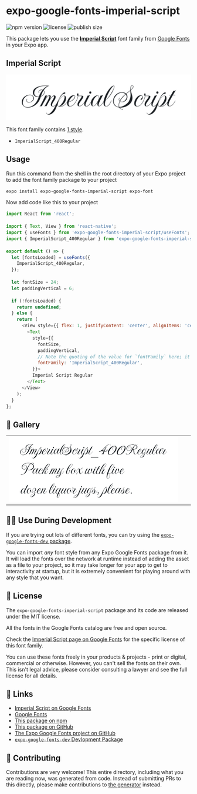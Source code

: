# expo-google-fonts-imperial-script

![npm version](https://flat.badgen.net/npm/v/expo-google-fonts-imperial-script)
![license](https://flat.badgen.net/github/license/expo/google-fonts)
![publish size](https://flat.badgen.net/packagephobia/install/expo-google-fonts-imperial-script)

This package lets you use the [**Imperial Script**](https://fonts.google.com/specimen/Imperial+Script) font family from [Google Fonts](https://fonts.google.com/) in your Expo app.

## Imperial Script

![Imperial Script](./font-family.png)

This font family contains [1 style](#-gallery).

- `ImperialScript_400Regular`

## Usage

Run this command from the shell in the root directory of your Expo project to add the font family package to your project
```sh
expo install expo-google-fonts-imperial-script expo-font
```

Now add code like this to your project
```js
import React from 'react';

import { Text, View } from 'react-native';
import { useFonts } from 'expo-google-fonts-imperial-script/useFonts';
import { ImperialScript_400Regular } from 'expo-google-fonts-imperial-script/400Regular';

export default () => {
  let [fontsLoaded] = useFonts({
    ImperialScript_400Regular,
  });

  let fontSize = 24;
  let paddingVertical = 6;

  if (!fontsLoaded) {
    return undefined;
  } else {
    return (
      <View style={{ flex: 1, justifyContent: 'center', alignItems: 'center' }}>
        <Text
          style={{
            fontSize,
            paddingVertical,
            // Note the quoting of the value for `fontFamily` here; it expects a string!
            fontFamily: 'ImperialScript_400Regular',
          }}>
          Imperial Script Regular
        </Text>
      </View>
    );
  }
};

```

## 🔡 Gallery


||||
|-|-|-|
|![ImperialScript_400Regular](.//400Regular/ImperialScript_400Regular.ttf.png)||||


## 👩‍💻 Use During Development

If you are trying out lots of different fonts, you can try using the [`expo-google-fonts-dev` package](https://github.com/freeboub/google-fonts/tree/master/font-packages/dev#readme).

You can import *any* font style from any Expo Google Fonts package from it. It will load the fonts
over the network at runtime instead of adding the asset as a file to your project, so it may take longer
for your app to get to interactivity at startup, but it is extremely convenient
for playing around with any style that you want.

## 📖 License

The `expo-google-fonts-imperial-script` package and its code are released under the MIT license.

All the fonts in the Google Fonts catalog are free and open source.

Check the [Imperial Script page on Google Fonts](https://fonts.google.com/specimen/Imperial+Script) for the specific license of this font family.

You can use these fonts freely in your products & projects - print or digital, commercial or otherwise. However, you can't sell the fonts on their own. This isn't legal advice, please consider consulting a lawyer and see the full license for all details.

## 🔗 Links

- [Imperial Script on Google Fonts](https://fonts.google.com/specimen/Imperial+Script)
- [Google Fonts](https://fonts.google.com/)
- [This package on npm](https://www.npmjs.com/package/expo-google-fonts-imperial-script)
- [This package on GitHub](https://github.com/freeboub/google-fonts/tree/master/font-packages/imperial-script)
- [The Expo Google Fonts project on GitHub](https://github.com/freeboub/google-fonts)
- [`expo-google-fonts-dev` Devlopment Package](https://github.com/freeboub/google-fonts/tree/master/font-packages/dev)

## 🤝 Contributing

Contributions are very welcome! This entire directory, including what you are reading now, was generated from code. Instead of submitting PRs to this directly, please make contributions to [the generator](https://github.com/freeboub/google-fonts/tree/master/packages/generator) instead.
